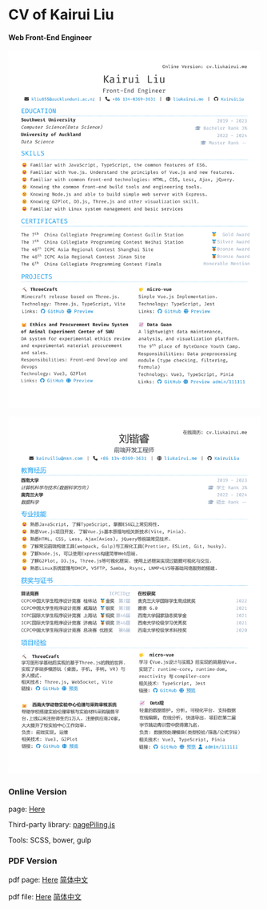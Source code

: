 # CV of Kairui Liu


#### Web Front-End Engineer

![CV of Kairui Liu](./img/Resume_Kairui_Liu_en.png)

![CV of Kairui Liu](./img/Resume_Kairui_Liu.png)

### Online Version

page: [Here](https://cv.liukairui.me)

Third-party library: [pagePiling.js](https://github.com/alvarotrigo/pagePiling.js)

Tools: SCSS, bower, gulp

### PDF Version

pdf page: [Here](https://cv.liukairui.me/paper/en) [简体中文](https://cv.liukairui.me/paper/)

pdf file: [Here](https://cv.liukairui.me/Resume_Kairui_Liu_en.pdf) [简体中文](https://cv.liukairui.me/Resume_Kairui_Liu.pdf)
